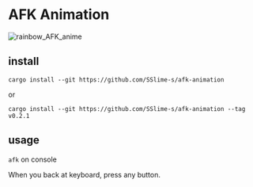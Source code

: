 # AFK Animation
![rainbow_AFK_anime](https://user-images.githubusercontent.com/62363188/135102021-bf9f885e-035a-4229-aab7-8b2f42b69213.gif)
## install
`cargo install --git https://github.com/SSlime-s/afk-animation`

or

`cargo install --git https://github.com/SSlime-s/afk-animation --tag v0.2.1`

## usage
`afk` on console

When you back at keyboard, press any button.

